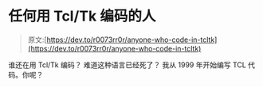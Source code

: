 # 任何用 Tcl/Tk 编码的人

> 原文:[https://dev.to/r0073rr0r/anyone-who-code-in-tcltk](https://dev.to/r0073rr0r/anyone-who-code-in-tcltk)

谁还在用 Tcl/Tk 编码？
难道这种语言已经死了？
我从 1999 年开始编写 TCL 代码。你呢？